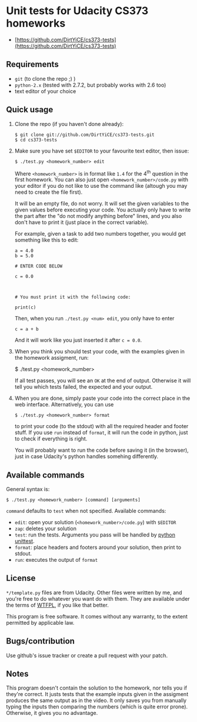 Unit tests for Udacity CS373 homeworks
======================================

* [https://github.com/DirtYiCE/cs373-tests](https://github.com/DirtYiCE/cs373-tests)

Requirements
------------

* `git` (to clone the repo ;) )
* `python-2.x` (tested with 2.7.2, but probably works with 2.6 too)
* text editor of your choice

Quick usage
-----------

1.  Clone the repo (if you haven't done already):

        $ git clone git://github.com/DirtYiCE/cs373-tests.git
        $ cd cs373-tests

2.  Make sure you have set `$EDITOR` to your favourite text editor, then issue:

        $ ./test.py <homework_number> edit

    Where `<homework_number>` is in format like `1.4` for the 4<sup>th</sup>
    question in the first homework. You can also just open
    `<homework_number>/code.py` with your editor if you do not like to use the
    command like (altough you may need to create the file first).

    It will be an empty file, do not worry. It will set the given variables to
    the given values before executing your code. You actually only have to write
    the part after the "do not modify anything before" lines, and you also don't
    have to print it (just place in the correct variable).

    For example, given a task to add two numbers together, you would get
    something like this to edit:

        a = 4.0
        b = 5.0

        # ENTER CODE BELOW

        c = 0.0



        # You must print it with the following code:

        print(c)

    Then, when you run `./test.py <num> edit`, you only have to enter

        c = a + b

    And it will work like you just inserted it after `c = 0.0`.

3.  When you think you should test your code, with the examples given in the
    homework assigment, run:

       $ ./test.py <homework_number>

    If all test passes, you will see an `OK` at the end of output. Otherwise it
    will tell you which tests failed, the expected and your output.

4.  When you are done, simply paste your code into the correct place in the web
    interface. Alternatively, you can use

        $ ./test.py <homework_number> format

    to print your code (to the stdout) with all the required header and footer
    stuff. If you use `run` instead of `format`, it will run the code in python,
    just to check if everything is right.

    You will probably want to run the code before saving it (in the browser),
    just in case Udacity's python handles somehing differently.

Available commands
------------------

General syntax is:

    $ ./test.py <homework_number> [command] [arguments]

`command` defaults to `test` when not specified. Available commands:

* `edit`: open your solution (`<homework_number>/code.py`) with `$EDITOR`
* `zap`: deletes your solution
* `test`: run the tests. Arguments you pass will be handled by
  [python unittest](http://docs.python.org/library/unittest.html#command-line-options).
* `format`: place headers and footers around your solution, then print to stdout.
* `run`: executes the output of `format`

License
-------

`*/template.py` files are from Udacity. Other files were written by me, and
you're free to do whatever you want do with them. They are available under the
terms of [WTFPL](http://sam.zoy.org/wtfpl/), if you like that better.

This program is free software. It comes without any warranty, to the extent
permitted by applicable law.

Bugs/contribution
-----------------

Use github's issue tracker or create a pull request with your patch.

Notes
-----

This program doesn't contain the solution to the homework, nor tells you if
they're correct. It justs tests that the example inputs given in the assigment
produces the same output as in the video. It only saves you from manually typing
the inputs then comparing the numbers (which is quite error prone). Otherwise,
it gives you no advantage.
